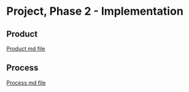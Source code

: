 ﻿# Project, Phase 2 - Implementation
## Product
[Product md file](Phase2/Product.md)
## Process
[Process md file](Phase2/Process.md)
#

